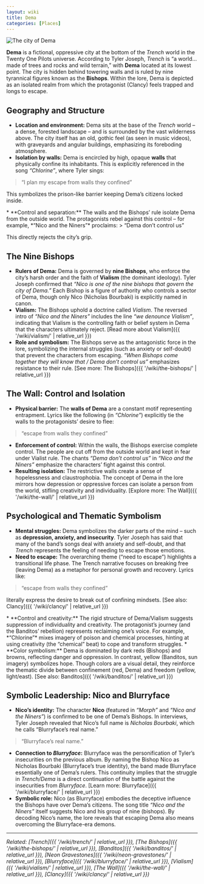 ```yaml
---
layout: wiki
title: Dema
categories: [Places]
---
```


![The city of Dema](https://i.pinimg.com/originals/00/60/5b/00605b50551ff175819019ed8c311d53.jpg)

**Dema** is a fictional, oppressive city at the bottom of the *Trench* world in the Twenty One Pilots universe. According to Tyler Joseph, *Trench* is “a world… made of trees and rocks and wild terrain,” with **Dema** located at its lowest point. The city is hidden behind towering walls and is ruled by nine tyrannical figures known as the **Bishops**. Within the lore, Dema is depicted as an isolated realm from which the protagonist (Clancy) feels trapped and longs to escape.

## <span class="tape-accent-yellow">Geography and Structure</span>

* **Location and environment:** Dema sits at the base of the *Trench* world – a dense, forested landscape – and is surrounded by the vast wilderness above. The city itself has an old, gothic feel (as seen in music videos), with graveyards and angular buildings, emphasizing its foreboding atmosphere.
* **Isolation by walls:** Dema is encircled by high, opaque **walls** that physically confine its inhabitants. This is explicitly referenced in the song *“Chlorine”*, where Tyler sings:
> “I plan my escape from walls they confined”
<p class="quote-attribution"> This symbolizes the prison-like barrier keeping Dema’s citizens locked inside. </p>
* **Control and separation:** The walls and the Bishops’ rule isolate Dema from the outside world. The protagonists rebel against this control – for example, *“Nico and the Niners”* proclaims:
> “Dema don’t control us”
<p class="quote-attribution"> This directly rejects the city’s grip. </p>

## <span class="tape-accent-red">The Nine Bishops</span>

* **Rulers of Dema:** Dema is governed by **nine Bishops**, who enforce the city’s harsh order and the faith of **Vialism** (the dominant ideology). Tyler Joseph confirmed that *“Nico is one of the nine bishops that govern the city of Dema.”* Each Bishop is a figure of authority who controls a sector of Dema, though only Nico (Nicholas Bourbaki) is explicitly named in canon.
* **Vialism:** The Bishops uphold a doctrine called *Vialism*. The reversed intro of *“Nico and the Niners”* includes the line *“we denounce Vialism”*, indicating that Vialism is the controlling faith or belief system in Dema that the characters ultimately reject. \[Read more about Vialism]\({{ '/wiki/vialism/' | relative\_url }})
* **Role and symbolism:** The Bishops serve as the antagonistic force in the lore, symbolizing the internal struggles (such as anxiety or self-doubt) that prevent the characters from escaping. *“When Bishops come together they will know that / Dema don’t control us”* emphasizes resistance to their rule. [See more: The Bishops]({{ '/wiki/the-bishops/' | relative_url }})

## <span class="tape-accent-yellow">The Wall: Control and Isolation</span>

* **Physical barrier:** The **walls of Dema** are a constant motif representing entrapment. Lyrics like the following (in *“Chlorine”*) explicitly tie the walls to the protagonists’ desire to flee:
> “escape from walls they confined”
* **Enforcement of control:** Within the walls, the Bishops exercise complete control. The people are cut off from the outside world and kept in fear under Vialist rule. The chants *“Dema don’t control us”* in *“Nico and the Niners”* emphasize the characters’ fight against this control.
* **Resulting isolation:** The restrictive walls create a sense of hopelessness and claustrophobia. The concept of Dema in the lore mirrors how depression or oppressive forces can isolate a person from the world, stifling creativity and individuality. [Explore more: The Wall]({{ '/wiki/the-wall/' | relative_url }})

## <span class="tape-accent-yellow">Psychological and Thematic Symbolism</span>

* **Mental struggles:** Dema symbolizes the darker parts of the mind – such as **depression, anxiety, and insecurity**. Tyler Joseph has said that many of the band’s songs deal with anxiety and self-doubt, and that *Trench* represents the feeling of needing to escape those emotions.
* **Need to escape:** The overarching theme (“need to escape”) highlights a transitional life phase. The Trench narrative focuses on breaking free (leaving Dema) as a metaphor for personal growth and recovery. Lyrics like:
> “escape from walls they confined”
<p class="quote-attribution">
literally express the desire to break out of confining mindsets. [See also: Clancy]({{ '/wiki/clancy/' | relative_url }})</p>
* **Control and creativity:** The rigid structure of Dema/Vialism suggests suppression of individuality and creativity. The protagonist’s journey (and the Banditos’ rebellion) represents reclaiming one’s voice. For example, *“Chlorine”* mixes imagery of poison and chemical processes, hinting at using creativity (the “chemical” beat) to cope and transform struggles.
* **Color symbolism:** Dema is dominated by dark reds (Bishops) and browns, reflecting danger and oppression. In contrast, yellow (Banditos, sun imagery) symbolizes hope. Though colors are a visual detail, they reinforce the thematic divide between confinement (red, Dema) and freedom (yellow, light/east). [See also: Banditos]({{ '/wiki/banditos/' | relative_url }})

## <span class="tape-accent-red">Symbolic Leadership: Nico and Blurryface</span>

* **Nico’s identity:** The character **Nico** (featured in *“Morph”* and *“Nico and the Niners”*) is confirmed to be one of Dema’s Bishops. In interviews, Tyler Joseph revealed that Nico’s full name is *Nicholas Bourbaki*, which he calls “Blurryface’s real name.”
> “Blurryface’s real name.”
* **Connection to *Blurryface*:** Blurryface was the personification of Tyler’s insecurities on the previous album. By naming the Bishop Nico as Nicholas Bourbaki (Blurryface’s true identity), the band made Blurryface essentially one of Dema’s rulers. This continuity implies that the struggle in *Trench/Dema* is a direct continuation of the battle against the insecurities from *Blurryface*. [Learn more: Blurryface]({{ '/wiki/blurryface/' | relative_url }})
* **Symbolic role:** Nico (as Blurryface) embodies the deceptive influence the Bishops have over Dema’s citizens. The song title *“Nico and the Niners”* itself suggests Nico and his group of nine (bishops). By decoding Nico’s name, the lore reveals that escaping Dema also means overcoming the Blurryface-era demons.

---

*Related: [Trench]({{ '/wiki/trench/' | relative_url }}), [The Bishops]({{ '/wiki/the-bishops/' | relative_url }}), [Banditos]({{ '/wiki/banditos/' | relative_url }}), [Neon Gravestones]({{ '/wiki/neon-gravestones/' | relative_url }}), [Blurryface]({{ '/wiki/blurryface/' | relative_url }}), [Vialism]({{ '/wiki/vialism/' | relative_url }}), [The Wall]({{ '/wiki/the-wall/' | relative_url }}), [Clancy]({{ '/wiki/clancy/' | relative_url }})*
